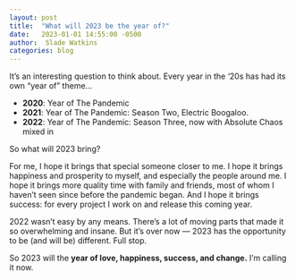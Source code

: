 ```yaml
---
layout: post
title:  "What will 2023 be the year of?"
date:   2023-01-01 14:55:00 -0500
author:  Slade Watkins
categories: blog
---
```


It’s an interesting question to think about. Every year in the ‘20s has had its own “year of” theme…
- **2020**: Year of The Pandemic
- **2021**: Year of The Pandemic: Season Two, Electric Boogaloo.
- **2022**: Year of The Pandemic: Season Three, now with Absolute Chaos mixed in

So what will 2023 bring?

For me, I hope it brings that special someone closer to me. I hope it brings happiness and prosperity to myself, and especially the people around me. I hope it brings more quality time with family and friends, most of whom I haven’t seen since before the pandemic began. And I hope it brings success: for every project I work on and release this coming year.

2022 wasn’t easy by any means. There’s a lot of moving parts that made it so overwhelming and insane. But it’s over now — 2023 has the opportunity to be (and will be) different. Full stop.

So 2023 will the **year of love, happiness, success, and change.** I’m calling it now.